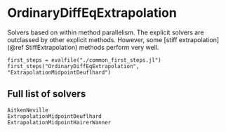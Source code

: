 # OrdinaryDiffEqExtrapolation

Solvers based on within method parallelism.
The explicit solvers are outclassed by other explicit methods.
However, some [stiff extrapolation](@ref StiffExtrapolation) methods perform very well.

```@eval
first_steps = evalfile("./common_first_steps.jl")
first_steps("OrdinaryDiffEqExtrapolation", "ExtrapolationMidpointDeuflhard")
```

## Full list of solvers

```@docs
AitkenNeville
ExtrapolationMidpointDeuflhard
ExtrapolationMidpointHairerWanner
```